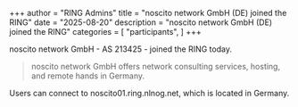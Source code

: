 +++
author = "RING Admins"
title = "noscito network GmbH (DE) joined the RING"
date = "2025-08-20"
description = "noscito network GmbH (DE) joined the RING"
categories = [
    "participants",
]
+++

noscito network GmbH - AS 213425 - joined the RING today.

> noscito network GmbH offers network consulting services, hosting, and remote hands in Germany.

Users can connect to noscito01.ring.nlnog.net, which is located in Germany.

